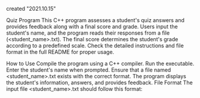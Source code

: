 created "2021.10.15"

Quiz Program
This C++ program assesses a student's quiz answers and provides feedback along with a final score and grade. Users input the student's name, and the program reads their responses from a file (<student_name>.txt). The final score determines the student's grade according to a predefined scale. Check the detailed instructions and file format in the full README for proper usage.

How to Use
Compile the program using a C++ compiler.
Run the executable.
Enter the student's name when prompted.
Ensure that a file named <student_name>.txt exists with the correct format.
The program displays the student's information, answers, and provides feedback.
File Format
The input file <student_name>.txt should follow this format: